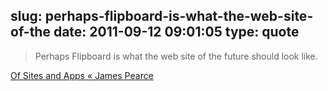 slug: perhaps-flipboard-is-what-the-web-site-of-the
date: 2011-09-12 09:01:05
type: quote
---

> Perhaps Flipboard is what the web site of the future should look like.

[Of Sites and Apps « James Pearce](http://tripleodeon.com/2011/09/of-sites-and-apps/)
